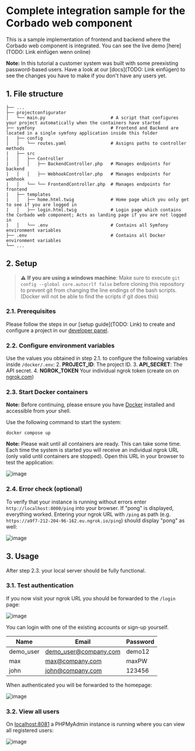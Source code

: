# Complete integration sample for the Corbado web component
This is a sample implementation of frontend and backend where the Corbado web component is integrated. You can see the live demo [here](TODO: Link einfügen wenn online)

**Note:** In this tutorial a customer system was built with some preexisting password-based users. Have a look at our [docs](TODO: Link einfügen) to see the changes you have to make if you don't have any users yet.

## 1. File structure

    ├── ...
    ├── projectconfigurator                        
    │   └── main.py                         # A script that configures your project automatically when the containers have started
    ├── symfony                             # Frontend and Backend are located in a single symfony application inside this folder
    |   ├── config      
    │   |   └── routes.yaml                 # Assigns paths to controller methods    
    |   ├── src                             
    |   │   ├── Controller                  
    |   │   │   ├── BackendController.php   # Manages endpoints for backend
    |   │   │   ├── WebhookController.php   # Manages endpoints for webhook
    |   │   └── └── FrontendController.php  # Manages endpoints for frontend
    |   ├── templates                     
    |   │   ├── home.html.twig              # Home page which you only get to see if you are logged in
    |   │   ├── login.html.twig             # Login page which contains the Corbado web component; Acts as landing page if you are not logged in
    |   │   └── .env                        # Contains all Symfony environment variables
    ├── .env                                # Contains all Docker environment variables
    └── ...
    
## 2. Setup

> :warning: **If you are using a windows machine**: Make sure to execute `git config --global core.autocrlf false` before cloning this repository to prevent git from changing the line endings of the bash scripts. (Docker will not be able to find the scripts if git does this)

### 2.1. Prerequisites

Please follow the steps in our [setup guide](TODO: Link) to create and configure a project in our [developer panel](https://app.corabdo.com).

### 2.2. Configure environment variables

Use the values you obtained in step 2.1. to configure the following variables inside `/docker/.env`:
2. **PROJECT_ID**: The project ID.
3. **API_SECRET**: The API secret.
4. **NGROK_TOKEN** Your individual ngrok token (create on on [ngrok.com](https://ngrok.com))

### 2.3. Start Docker containers

**Note:** Before continuing, please ensure you have [Docker](https://www.docker.com/products/docker-desktop/) installed and accessible from your shell.

Use the following command to start the system:
```
docker compose up
```
**Note:** Please wait until all containers are ready. This can take some time. 
Each time the system is started you will receive an individual ngrok URL (only valid until containers are stopped). Open this URL in your browser to test the application:

![image](https://user-images.githubusercontent.com/23581140/210551443-bc779ec0-4e07-43f7-bdd9-4e128b4d3788.png)

### 2.4. Error check (optional)

To verify that your instance is running without errors enter `http://localhost:8000/ping` into your browser. If "pong" is displayed, everything worked. Entering your ngrok URL with `/ping` as path (e.g. `https://a9f7-212-204-96-162.eu.ngrok.io/ping`) should display "pong" as well:

![image](https://user-images.githubusercontent.com/23581140/208480558-c1bcde88-164e-4a22-97de-240fd93af4c1.png)

## 3. Usage

After step 2.3. your local server should be fully functional.

### 3.1. Test authentication

If you now visit your ngrok URL you should be forwarded to the `/login` page:

![image](https://user-images.githubusercontent.com/23581140/208479745-4dc9acaa-cc43-4324-bfd4-ad2ecf0f7901.png)

You can login with one of the existing accounts or sign-up yourself.

| Name | Email | Password |
| --- | --- | --- |
| demo_user | demo_user@company.com | demo12 |
| max | max@company.com | maxPW |
| john | john@company.com | 123456 |

When authenticated you will be forwarded to the homepage:

![image](https://user-images.githubusercontent.com/23581140/208479917-e82f06a9-98d1-406d-89d5-aaceb6bdbb2b.png)

### 3.2. View all users

On [localhost:8081](http://localhost:8081) a PHPMyAdmin instance is running where you can view all registered users:

![image](https://user-images.githubusercontent.com/23581140/208480126-65f84460-8914-40e8-a964-ac48bfdeec2f.png)

